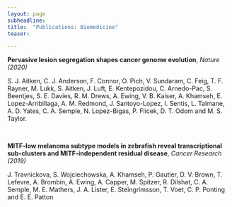 ```yaml
---
layout: page
subheadline:
title:  "Publications: Biomedicine"
teaser: 

---
```

<!--- <strong>Preprints</strong> --->

<!--- <h3>Published Articles</h3> --->

<!---  <br />  --->

<strong>Pervasive lesion segregation shapes cancer genome evolution</strong>, <em>Nature (2020)</em>

S. J. Aitken, C. J. Anderson, F. Connor, O. Pich, V. Sundaram, C. Feig, T. F. Rayner, M. Lukk,  S. Aitken, J. Luft, E. Kentepozidou, C. Arnedo-Pac, S. Beentjes, S. E. Davies, R. M. Drews, A. Ewing, V. B. Kaiser, A. Khamseh, E. Lopez-Arribillaga, A. M. Redmond, J. Santoyo-Lopez, I. Sentis, L. Talmane, A. D. Yates, C. A. Semple, N. Lopez-Bigas, P. Flicek, D. T. Odom and M. S. Taylor. 

<br /> 

<strong>MITF-low melanoma subtype models in zebrafish reveal transcriptional sub-clusters and MITF-independent residual disease</strong>, <em>Cancer Research (2019)</em>

J. Travnickova, S. Wojciechowska, A. Khamseh, P. Gautier, D. V. Brown, T. Lefevre, A. Brombin, A. Ewing, A. Capper, M. Spitzer, R. Dilshat, C. A. Semple, M. E. Mathers, J. A. Lister, E. Steingrímsson, T. Voet, C. P. Ponting and E. E. Patton